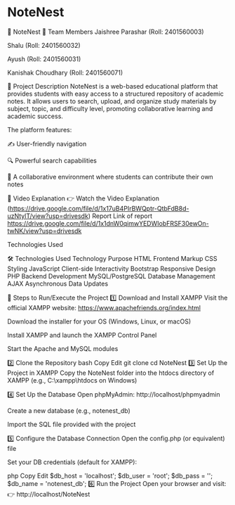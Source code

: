 # NoteNest
📝 NoteNest
👥 Team Members
Jaishree Parashar (Roll: 2401560003)

Shalu (Roll: 2401560032)

Ayush (Roll: 2401560031)

Kanishak Choudhary (Roll: 2401560071)

📄 Project Description
NoteNest is a web-based educational platform that provides students with easy access to a structured repository of academic notes. It allows users to search, upload, and organize study materials by subject, topic, and difficulty level, promoting collaborative learning and academic success.

The platform features:

✍️ User-friendly navigation

🔍 Powerful search capabilities

🤝 A collaborative environment where students can contribute their own notes

🎥 Video Explanation
👉 Watch the Video Explanation
(https://drive.google.com/file/d/1x17uB4PIrBWQptr-QtbFdB8d-uzNtylT/view?usp=drivesdk)
Report
 Link of report
 https://drive.google.com/file/d/1x1dnW0qimwYEDWIobFRSF30ewOn-twNK/view?usp=drivesdk
 
Technologies Used

🛠️ Technologies Used
Technology	Purpose
HTML	Frontend Markup
CSS	Styling
JavaScript	Client-side Interactivity
Bootstrap	Responsive Design
PHP	Backend Development
MySQL/PostgreSQL	Database Management
AJAX	Asynchronous Data Updates

🚀 Steps to Run/Execute the Project
1️⃣ Download and Install XAMPP
Visit the official XAMPP website: https://www.apachefriends.org/index.html

Download the installer for your OS (Windows, Linux, or macOS)

Install XAMPP and launch the XAMPP Control Panel

Start the Apache and MySQL modules

2️⃣ Clone the Repository
bash
Copy
Edit
git clone <repository-url>
cd NoteNest
3️⃣ Set Up the Project in XAMPP
Copy the NoteNest folder into the htdocs directory of XAMPP
(e.g., C:\xampp\htdocs on Windows)

4️⃣ Set Up the Database
Open phpMyAdmin: http://localhost/phpmyadmin

Create a new database (e.g., notenest_db)

Import the SQL file provided with the project

5️⃣ Configure the Database Connection
Open the config.php (or equivalent) file

Set your DB credentials (default for XAMPP):

php
Copy
Edit
$db_host = 'localhost';
$db_user = 'root';
$db_pass = '';
$db_name = 'notenest_db';
6️⃣ Run the Project
Open your browser and visit:
👉 http://localhost/NoteNest



